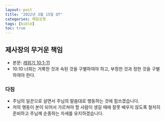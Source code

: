 ```yaml
---
layout: post
title: "2022년 3월 15일 QT"
categories: 매일성경
tags: [bible]
toc: true
---
```


## 제사장의 무거운 책임
- 본문: [레위기 10:1-11](https://www.bskorea.or.kr/bible/korbibReadpage.php?version=SAENEW&book=lev&chap=10&sec=1&cVersion=&fontSize=15px&fontWeight=normal)
- 10:10 너희는 거룩한 것과 속된 것을 구별하여야 하고, 부정한 것과 정한 것을 구별하여야 한다.

### 다짐
- 주님의 일꾼으로 살면서 주님의 말씀대로 행동하는 것에 힘쓰겠습니다.
- 저의 행동이 본이 되어서 가르쳐야 할 사람이 생길 때에 잘못 배우지 않도록 철저히 준비하고 주님께 순종하는 자세를 유지하겠습니다.
